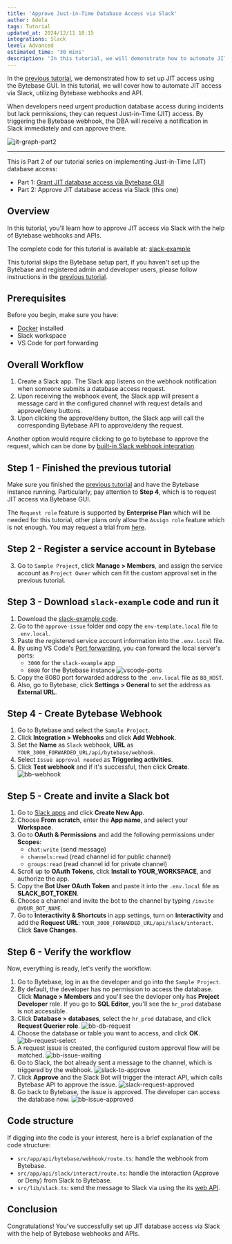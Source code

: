 ```yaml
---
title: 'Approve Just-in-Time Database Access via Slack'
author: Adela
tags: Tutorial
updated_at: 2024/12/11 18:15
integrations: Slack
level: Advanced
estimated_time: '30 mins'
description: 'In this tutorial, we will demonstrate how to automate JIT access via Slack, utilizing Bytebase webhooks and API'
---
```


In the [previous tutorial](/docs/tutorials/just-in-time-database-access-part1), we demonstrated how to set up JIT access using the Bytebase GUI. In this tutorial, we will cover how to automate JIT access via Slack, utilizing Bytebase webhooks and API.

When developers need urgent production database access during incidents but lack permissions, they can request Just-in-Time (JIT) access. By triggering the Bytebase webhook, the DBA will receive a notification in Slack immediately and can approve there.

![jit-graph-part2](/content/docs/tutorials/just-in-time-database-access-part2/jit-graph2.webp)

---

This is Part 2 of our tutorial series on implementing Just-in-Time (JIT) database access:

- Part 1: [Grant JIT database access via Bytebase GUI](/docs/tutorials/just-in-time-database-access-part1)
- Part 2: Approve JIT database access via Slack (this one)

## Overview

In this tutorial, you'll learn how to approve JIT access via Slack with the help of Bytebase webhooks and APIs.

<HintBlock type="info">

The complete code for this tutorial is available at: [slack-example](https://github.com/bytebase/slack-example)

</HintBlock>

This tutorial skips the Bytebase setup part, if you haven't set up the Bytebase and registered admin and developer users, please follow instructions in the [previous tutorial](/docs/tutorials/just-in-time-database-access-part1).

## Prerequisites

Before you begin, make sure you have:

- [Docker](https://www.docker.com/) installed
- Slack workspace
- VS Code for port forwarding

## Overall Workflow

1. Create a Slack app. The Slack app listens on the webhook notification when someone submits a database access request.
1. Upon receiving the webhook event, the Slack app will present a message card in the configured channel with request details and approve/deny buttons.
1. Upon clicking the approve/deny button, the Slack app will call the corresponding Bytebase API to approve/deny the request.

Another option would require clicking to go to bytebase to approve the request, which can be done by [built-in Slack webhook integration](/docs/change-database/webhook/#slack).

## Step 1 - Finished the previous tutorial

Make sure you finished the [previous tutorial](/docs/tutorials/just-in-time-database-access-part1) and have the Bytebase instance running. Particularly, pay attention to **Step 4**, which is to request JIT access via Bytebase GUI.

The `Request role` feature is supported by **Enterprise Plan** which will be needed for this tutorial, other plans only allow the `Assign role` feature which is not enough. You may request a trial from [here](https://www.bytebase.com/contact-us/).

## Step 2 - Register a service account in Bytebase

<IncludeBlock url="/docs/share/tutorials/create-service-account"></IncludeBlock>

3. Go to `Sample Project`, click **Manage > Members**, and assign the service account as `Project Owner` which can fit the custom approval set in the previous tutorial.

## Step 3 - Download `slack-example` code and run it

1. Download the [slack-example code](https://github.com/bytebase/slack-example).
1. Go to the `approve-issue` folder and copy the `env-template.local` file to `.env.local`.
1. Paste the registered service account information into the `.env.local` file.
1. By using VS Code's [Port forwarding](https://code.visualstudio.com/docs/editor/port-forwarding), you can forward the local server's ports:
   - `3000` for the `slack-example` app
   - `8080` for the Bytebase instance
     ![vscode-ports](/content/docs/tutorials/just-in-time-database-access-part2/vscode-ports.webp)
1. Copy the 8080 port forwarded address to the `.env.local` file as `BB_HOST`.
1. Also, go to Bytebase, click **Settings > General** to set the address as **External URL**.

## Step 4 - Create Bytebase Webhook

1. Go to Bytebase and select the `Sample Project`.
1. Click **Integration > Webhooks** and click **Add Webhook**.
1. Set the **Name** as `Slack` webhook, **URL** as `YOUR_3000_FORWARDED_URL/api/bytebase/webhook`.
1. Select `Issue approval needed` as **Triggering activities**.
1. Click **Test webhook** and if it's successful, then click **Create**.
   ![bb-webhook](/content/docs/tutorials/just-in-time-database-access-part2/bb-webhook.webp)

## Step 5 - Create and invite a Slack bot

1. Go to [Slack apps](https://api.slack.com/apps) and click **Create New App**.
1. Choose **From scratch**, enter the **App name**, and select your **Workspace**.
1. Go to **OAuth & Permissions** and add the following permissions under **Scopes**:
   - `chat:write` (send message)
   - `channels:read` (read channel id for public channel)
   - `groups:read` (read channel id for private channel)
1. Scroll up to **OAuth Tokens**, click **Install to YOUR_WORKSPACE**, and authorize the app.
1. Copy the **Bot User OAuth Token** and paste it into the `.env.local` file as **SLACK_BOT_TOKEN**.
1. Choose a channel and invite the bot to the channel by typing `/invite @YOUR_BOT_NAME`.
1. Go to **Interactivity & Shortcuts** in app settings, turn on **Interactivity** and add the **Request URL**: `YOUR_3000_FORWARDED_URL/api/slack/interact`. Click **Save Changes**.

## Step 6 - Verify the workflow

Now, everything is ready, let's verify the workflow:

1. Go to Bytebase, log in as the developer and go into the `Sample Project`.
1. By default, the developer has no permission to access the database. Click **Manage > Members** and you'll see the devloper only has **Project Developer** role. If you go to **SQL Editor**, you'll see the `hr_prod` database is not accessible.
1. Click **Database > databases**, select the `hr_prod` database, and click **Request Querier role**.
   ![bb-db-request](/content/docs/tutorials/just-in-time-database-access-part2/bb-db-request.webp)
1. Choose the database or table you want to access, and click **OK**.
   ![bb-request-select](/content/docs/tutorials/just-in-time-database-access-part2/bb-request-select.webp)
1. A request issue is created, the configured custom approval flow will be matched.
   ![bb-issue-waiting](/content/docs/tutorials/just-in-time-database-access-part2/bb-issue-waiting.webp)
1. Go to Slack, the bot already sent a message to the channel, which is triggered by the webhook.
   ![slack-to-approve](/content/docs/tutorials/just-in-time-database-access-part2/slack-to-approve.webp)
1. Click **Approve** and the Slack Bot will trigger the interact API, which calls Bytebase API to approve the issue.
   ![slack-request-approved](/content/docs/tutorials/just-in-time-database-access-part2/slack-request-approved.webp)
1. Go back to Bytebase, the issue is approved. The developer can access the database now.
   ![bb-issue-approved](/content/docs/tutorials/just-in-time-database-access-part2/bb-issue-approved.webp)

## Code structure

If digging into the code is your interest, here is a brief explanation of the code structure:

- `src/app/api/bytebase/webhook/route.ts`: handle the webhook from Bytebase.
- `src/app/api/slack/interact/route.ts`: handle the interaction (Approve or Deny) from Slack to Bytebase.
- `src/lib/slack.ts`: send the message to Slack via using the its [web API](https://tools.slack.dev/node-slack-sdk/web-api/).

## Conclusion

Congratulations! You've successfully set up JIT database access via Slack with the help of Bytebase webhooks and APIs.
